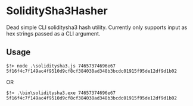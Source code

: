 # SoliditySha3Hasher
Dead simple CLI soliditysha3 hash utility. 
Currently only supports input as hex strings passed as a CLI argument.


## Usage

    $!> node .\soliditysha3.js 74657374696e67
    5f16f4c7f149ac4f9510d9cf8cf384038ad348b3bcdc01915f95de12df9d1b02

OR

    $!> .\bin\soliditysha3.exe 74657374696e67
    5f16f4c7f149ac4f9510d9cf8cf384038ad348b3bcdc01915f95de12df9d1b02
